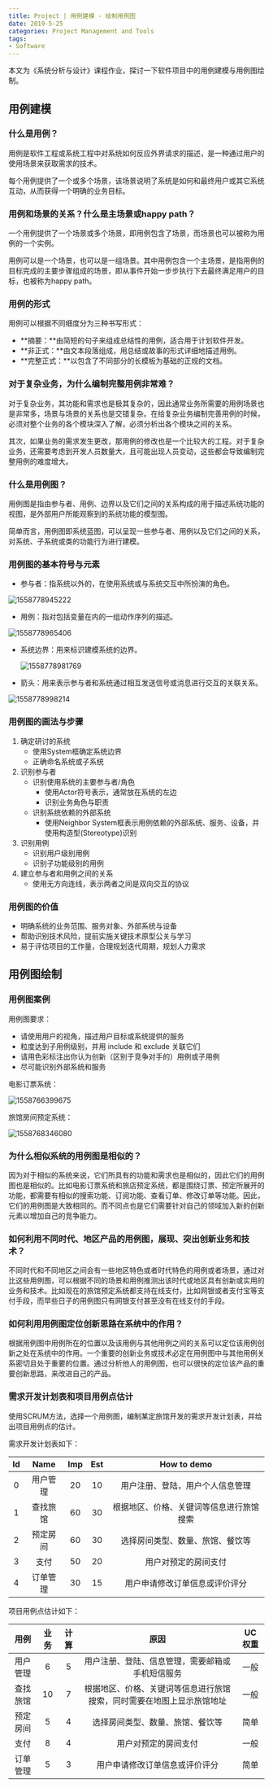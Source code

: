 ```yaml
---
title: Project | 用例建模 - 绘制用例图
date: 2019-5-25
categories: Project Management and Tools
tags:
- Software
---
```


本文为《系统分析与设计》课程作业，探讨一下软件项目中的用例建模与用例图绘制。

<!-- more -->

## 用例建模

### 什么是用例？

用例是软件工程或系统工程中对系统如何反应外界请求的描述，是一种通过用户的使用场景来获取需求的技术。

每个用例提供了一个或多个场景，该场景说明了系统是如何和最终用户或其它系统互动，从而获得一个明确的业务目标。

### 用例和场景的关系？什么是主场景或happy path？

一个用例提供了一个场景或多个场景，即用例包含了场景，而场景也可以被称为用例的一个实例。

用例可以是一个场景，也可以是一组场景。其中用例包含一个主场景，是指用例的目标完成的主要步骤组成的场景，即从事件开始一步步执行下去最终满足用户的目标，也被称为happy path。

### 用例的形式

用例可以根据不同细度分为三种书写形式：

* **摘要：**由简短的句子来组成总结性的用例，适合用于计划软件开发。
* **非正式：**由文本段落组成，用总结或故事的形式详细地描述用例。
* **完整正式：**以包含了不同部分的长模板为基础的正规的文档。

### 对于复杂业务，为什么编制完整用例非常难？

对于复杂业务，其功能和需求也是极其复杂的，因此通常业务所需要的用例场景也是非常多，场景与场景的关系也是交错复杂。在给复杂业务编制完善用例的时候，必须对整个业务的各个模块深入了解，必须分析出各个模块之间的关系。

其次，如果业务的需求发生更改，那用例的修改也是一个比较大的工程。对于复杂业务，还需要考虑到开发人员数量大，且可能出现人员变动，这些都会导致编制完整用例的难度增大。

### 什么是用例图？

用例图是指由参与者、用例、边界以及它们之间的关系构成的用于描述系统功能的视图，是外部用户所能观察到的系统功能的模型图。

简单而言，用例图即系统蓝图，可以呈现一些参与者、用例以及它们之间的关系，对系统、子系统或类的功能行为进行建模。

### 用例图的基本符号与元素

* 参与者：指系统以外的，在使用系统或与系统交互中所扮演的角色。

![1558778945222](use-case-model/1558778945222.png)

* 用例：指对包括变量在内的一组动作序列的描述。

![1558778965406](use-case-model/1558778965406.png)

* 系统边界：用来标识建模系统的边界。

  ![1558778981769](use-case-model/1558778981769.png)

* 箭头：用来表示参与者和系统通过相互发送信号或消息进行交互的关联关系。

![1558778998214](use-case-model/1558778998214.png)

### 用例图的画法与步骤

1. 确定研讨的系统
   * 使用System框确定系统边界
   * 正确命名系统或子系统
2. 识别参与者
   * 识别使用系统的主要参与者/角色
     * 使用Actor符号表示，通常放在系统的左边
     * 识别业务角色与职责
   * 识别系统依赖的外部系统
     * 使用Neighbor System框表示用例依赖的外部系统、服务、设备，并使用构造型(Stereotype)识别
3. 识别用例
   * 识别用户级别用例
   * 识别子功能级别的用例
4. 建立参与者和用例之间的关系
   * 使用无方向连线，表示两者之间是双向交互的协议

### 用例图的价值

* 明确系统的业务范围、服务对象、外部系统与设备
* 帮助识别技术风险，提前实施关键技术原型公关与学习
* 易于评估项目的工作量，合理规划迭代周期，规划人力需求

## 用例图绘制

### 用例图案例

用例图要求：

- 请使用用户的视角，描述用户目标或系统提供的服务
- 粒度达到子用例级别，并用 include 和 exclude 关联它们
- 请用色彩标注出你认为创新（区别于竞争对手的）用例或子用例
- 尽可能识别外部系统和服务

电影订票系统：

![1558766399675](use-case-model/1558766399675.png)

旅馆房间预定系统：

![1558768346080](use-case-model/1558768346080.png)

### 为什么相似系统的用例图是相似的？

因为对于相似的系统来说，它们所具有的功能和需求也是相似的，因此它们的用例图也是相似的。比如电影订票系统和旅店预定系统，都是围绕订票、预定所展开的功能，都需要有相似的搜索功能、订阅功能、查看订单、修改订单等功能。因此，它们的用例图是大致相同的。而不同点也是它们需要针对自己的领域加入新的创新元素以增加自己的竞争能力。

### 如何利用不同时代、地区产品的用例图，展现、突出创新业务和技术？

不同时代和不同地区之间会有一些地区特色或者时代特色的用例或者场景，通过对比这些用例图，可以根据不同的场景和用例推测出该时代或地区具有创新或实用的业务和技术。比如现在的旅馆预定系统都支持在线支付，比如网银或者支付宝等支付手段，而早些日子的用例图只有网银支付甚至没有在线支付的手段。

### 如何利用用例图定位创新思路在系统中的作用？

根据用例图中用例所在的位置以及该用例与其他用例之间的关系可以定位该用例创新之处在系统中的作用。一个重要的创新业务或技术必定在用例图中与其他用例关系密切且处于重要的位置。通过分析他人的用例图，也可以很快的定位该产品的重要创新思路，来改进自己的产品。

### 需求开发计划表和项目用例点估计

使用SCRUM方法，选择一个用例图，编制某定旅馆开发的需求开发计划表，并给出项目用例点的估计。

需求开发计划表如下：

|  Id  |   Name   | Imp  | Est  |               How to demo                |
| :--: | :------: | :--: | :--: | :--------------------------------------: |
|  0   | 用户管理 |  20  |  10  |     用户注册、登陆，用户个人信息管理     |
|  1   | 查找旅馆 |  60  |  30  | 根据地区、价格、关键词等信息进行旅馆搜索 |
|  2   | 预定房间 |  60  |  30  |     选择房间类型、数量、旅馆、餐饮等     |
|  3   |   支付   |  50  |  20  |           用户对预定的房间支付           |
|  4   | 订单管理 |  30  |  15  |      用户申请修改订单信息或评价评分      |

项目用例点估计如下：

|   用例   | 业务 | 计算 |                             原因                             | UC权重 |
| :------: | :--: | :--: | :----------------------------------------------------------: | :----: |
| 用户管理 |  6   |  5   |       用户注册、登陆、信息管理，需要邮箱或手机短信服务       |  一般  |
| 查找旅馆 |  10  |  7   | 根据地区、价格、关键词等信息进行旅馆搜索，同时需要在地图上显示旅馆地址 |  一般  |
| 预定房间 |  5   |  4   |               选择房间类型、数量、旅馆、餐饮等               |  简单  |
|   支付   |  8   |  4   |                     用户对预定的房间支付                     |  一般  |
| 订单管理 |  5   |  3   |                用户申请修改订单信息或评价评分                |  简单  |

